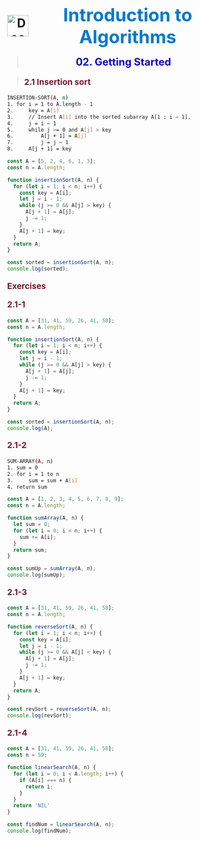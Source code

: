 <h1 style="display: flex; align-items: center; justify-content: center; gap: 10px;" align="center">
  <img src="https://cdn.jsdelivr.net/gh/devicons/devicon@latest/icons/thealgorithms/thealgorithms-original.svg" alt="Docker Logo" width="50">
  <span style="color:#007acc; font-size:1.5em;">Introduction to Algorithms</span>
</h1>

> **<div align="center"><span style="color:#0f00bd; font-size:1.5rem;">02. Getting Started</span></div>**

> #### <span style="color:#78162d; font-size:1.2rem;">2.1 Insertion sort</span>

```sh
INSERTION-SORT(A, n)
1. for i = 1 to A.length - 1
2.     key = A[i]
3.     // Insert A[i] into the sorted subarray A[1 : i – 1].
4.     j = i – 1
5.     while j >= 0 and A[j] > key
6.         A[j + 1] = A[j]
7.         j = j – 1
8.     A[j + 1] = key
```

```js
const A = [5, 2, 4, 6, 1, 3];
const n = A.length;

function insertionSort(A, n) {
  for (let i = 1; i < n; i++) {
    const key = A[i];
    let j = i - 1;
    while (j >= 0 && A[j] > key) {
      A[j + 1] = A[j];
      j -= 1;
    }
    A[j + 1] = key;
  }
  return A;
}

const sorted = insertionSort(A, n);
console.log(sorted);
```
#### <span style="color:#78162d; font-size:1.2rem;">Exercises</span>
#### <span style="color:#78162d; font-size:1.2rem;">2.1-1</span>
```js
const A = [31, 41, 59, 26, 41, 58];
const n = A.length;

function insertionSort(A, n) {
  for (let i = 1; i < n; i++) {
    const key = A[i];
    let j = i - 1;
    while (j >= 0 && A[j] > key) {
      A[j + 1] = A[j];
      j -= 1;
    }
    A[j + 1] = key;
  }
  return A;
}

const sorted = insertionSort(A, n);
console.log(A);
```

#### <span style="color:#78162d; font-size:1.2rem;">2.1-2</span>
```sh
SUM-ARRAY(A, n)
1. sum = 0
2. for i = 1 to n
3.     sum = sum + A[i]
4. return sum
```

```js
const A = [1, 2, 3, 4, 5, 6, 7, 8, 9];
const n = A.length;

function sumArray(A, n) {
  let sum = 0;
  for (let i = 0; i < n; i++) {
    sum += A[i];
  }
  return sum;
}

const sumUp = sumArray(A, n);
console.log(sumUp);
```

#### <span style="color:#78162d; font-size:1.2rem;">2.1-3</span>

```js
const A = [31, 41, 59, 26, 41, 58];
const n = A.length;

function reverseSort(A, n) {
  for (let i = 1; i < n; i++) {
    const key = A[i];
    let j = i - 1;
    while (j >= 0 && A[j] < key) {
      A[j + 1] = A[j];
      j -= 1;
    }
    A[j + 1] = key;
  }
  return A;
}

const revSort = reverseSort(A, n);
console.log(revSort);
```
#### <span style="color:#78162d; font-size:1.2rem;">2.1-4</span>

```js
const A = [31, 41, 59, 26, 41, 58];
const n = 59;

function linearSearch(A, n) {
  for (let i = 0; i < A.length; i++) {
    if (A[i] === n) {
      return i;
    }
  }
  return 'NIL'
}

const findNum = linearSearch(A, n);
console.log(findNum);
```
